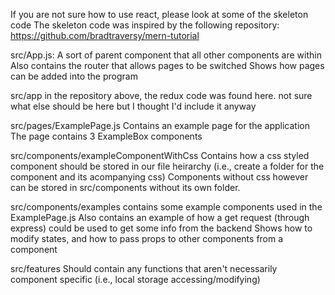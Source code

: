 If you are not sure how to use react, please look at some of the skeleton code
The skeleton code was inspired by the following repository: https://github.com/bradtraversy/mern-tutorial 

src/App.js: 
    A sort of parent component that all other components are within
    Also contains the router that allows pages to be switched
    Shows how pages can be added into the program

src/app
    in the repository above, the redux code was found here. not sure what else should be here but I thought I'd include it anyway

src/pages/ExamplePage.js
    Contains an example page for the application
    The page contains 3 ExampleBox components

src/components/exampleComponentWithCss
    Contains how a css styled component should be stored in our file heirarchy (i.e., create a folder for the component and its acompanying css)
    Components without css however can be stored in src/components without its own folder. 

src/components/examples 
    contains some example components used in the ExamplePage.js
    Also contains an example of how a get request (through express) could be used to get some info from the backend
    Shows how to modify states, and how to pass props to other components from a component

src/features
    Should contain any functions that aren't necessarily component specific (i.e., local storage accessing/modifying)
